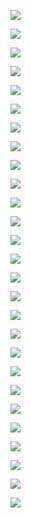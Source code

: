 <P>
  <IMG SRC = "https://github.com/devoworm/Dynamics-Days/blob/main/Media%20Assets/Slide1.png">
</P>
<P>
  <IMG SRC = "https://github.com/devoworm/Dynamics-Days/blob/main/Media%20Assets/Slide2.png">
</P>
<P>
  <IMG SRC = "https://github.com/devoworm/Dynamics-Days/blob/main/Media%20Assets/Slide3.png">
</P>
<P>
  <IMG SRC = "https://github.com/devoworm/Dynamics-Days/blob/main/Media%20Assets/Slide4.png">
</P>
<P>
  <IMG SRC = "https://github.com/devoworm/Dynamics-Days/blob/main/Media%20Assets/Slide5.png">
</P>
<P>
  <IMG SRC = "https://github.com/devoworm/Dynamics-Days/blob/main/Media%20Assets/Slide6.png">
</P>
<P>
  <IMG SRC = "https://github.com/devoworm/Dynamics-Days/blob/main/Media%20Assets/Slide7.png">
</P>
<P>
  <IMG SRC = "https://github.com/devoworm/Dynamics-Days/blob/main/Media%20Assets/Slide8.png">
</P>
<P>
  <IMG SRC = "https://github.com/devoworm/Dynamics-Days/blob/main/Media%20Assets/Slide9.png">
</P>
<P>
  <IMG SRC = "https://github.com/devoworm/Dynamics-Days/blob/main/Media%20Assets/Slide10.png">
</P>
<P>
  <IMG SRC = "https://github.com/devoworm/Dynamics-Days/blob/main/Media%20Assets/Slide11.png">
</P>
<P>
  <IMG SRC = "https://github.com/devoworm/Dynamics-Days/blob/main/Media%20Assets/Slide12.png">
</P>
<P>
  <IMG SRC = "https://github.com/devoworm/Dynamics-Days/blob/main/Media%20Assets/Slide13.png">
</P>
<P>
  <IMG SRC = "https://github.com/devoworm/Dynamics-Days/blob/main/Media%20Assets/Slide14.png">
</P>
<P>
  <IMG SRC = "https://github.com/devoworm/Dynamics-Days/blob/main/Media%20Assets/Slide15.png">
</P>
<P>
  <IMG SRC = "https://github.com/devoworm/Dynamics-Days/blob/main/Media%20Assets/Slide16.png">
</P>
<P>
  <IMG SRC = "https://github.com/devoworm/Dynamics-Days/blob/main/Media%20Assets/Slide17.png">
</P>
<P>
  <IMG SRC = "https://github.com/devoworm/Dynamics-Days/blob/main/Media%20Assets/Slide18.png">
</P>
<P>
  <IMG SRC = "https://github.com/devoworm/Dynamics-Days/blob/main/Media%20Assets/Slide19.png">
</P>
<P>
  <IMG SRC = "https://github.com/devoworm/Dynamics-Days/blob/main/Media%20Assets/Slide20.png">
</P>
<P>
  <IMG SRC = "https://github.com/devoworm/Dynamics-Days/blob/main/Media%20Assets/Slide21.png">
</P>
<P>
  <IMG SRC = "https://github.com/devoworm/Dynamics-Days/blob/main/Media%20Assets/Slide22.png">
</P>
<P>
  <IMG SRC = "https://github.com/devoworm/Dynamics-Days/blob/main/Media%20Assets/Slide23.png">
</P>
<P>
  <IMG SRC = "https://github.com/devoworm/Dynamics-Days/blob/main/Media%20Assets/Slide24.png">
</P>
<P>
  <IMG SRC = "https://github.com/devoworm/Dynamics-Days/blob/main/Media%20Assets/Slide25.png">
</P>
<P>
  <IMG SRC = "https://github.com/devoworm/Dynamics-Days/blob/main/Media%20Assets/Slide26.png">
</P>
<P>
  <IMG SRC = "https://github.com/devoworm/Dynamics-Days/blob/main/Media%20Assets/Slide27.png">
</P>
